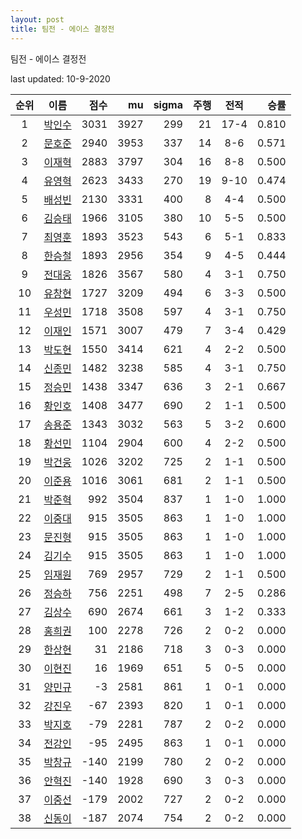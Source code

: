 ```yaml
---
layout: post
title: 팀전 - 에이스 결정전
---
```



팀전 - 에이스 결정전


last updated: 10-9-2020

| 순위 | 이름 | 점수 | mu | sigma | 주행 | 전적 | 승률 |
|:---:|:---:|---:|---:|---:|---:|:---:|---:|
| 1 | [박인수](../bakinsu) | 3031 | 3927 | 299 | 21 | 17-4 | 0.810 |
| 2 | [문호준](../munhojun) | 2940 | 3953 | 337 | 14 | 8-6 | 0.571 |
| 3 | [이재혁](../ijaehyeok) | 2883 | 3797 | 304 | 16 | 8-8 | 0.500 |
| 4 | [유영혁](../yuyeonghyeok) | 2623 | 3433 | 270 | 19 | 9-10 | 0.474 |
| 5 | [배성빈](../baeseongbin) | 2130 | 3331 | 400 | 8 | 4-4 | 0.500 |
| 6 | [김승태](../gimseungtae) | 1966 | 3105 | 380 | 10 | 5-5 | 0.500 |
| 7 | [최영훈](../choiyeonghun) | 1893 | 3523 | 543 | 6 | 5-1 | 0.833 |
| 8 | [한승철](../hanseungcheol) | 1893 | 2956 | 354 | 9 | 4-5 | 0.444 |
| 9 | [전대웅](../jeondaewoong) | 1826 | 3567 | 580 | 4 | 3-1 | 0.750 |
| 10 | [유창현](../yuchanghyeon) | 1727 | 3209 | 494 | 6 | 3-3 | 0.500 |
| 11 | [우성민](../useongmin) | 1718 | 3508 | 597 | 4 | 3-1 | 0.750 |
| 12 | [이재인](../ijaein) | 1571 | 3007 | 479 | 7 | 3-4 | 0.429 |
| 13 | [박도현](../bakdohyeon) | 1550 | 3414 | 621 | 4 | 2-2 | 0.500 |
| 14 | [신종민](../shinjongmin) | 1482 | 3238 | 585 | 4 | 3-1 | 0.750 |
| 15 | [정승민](../jeongseungmin) | 1438 | 3347 | 636 | 3 | 2-1 | 0.667 |
| 16 | [황인호](../hwanginho) | 1408 | 3477 | 690 | 2 | 1-1 | 0.500 |
| 17 | [송용준](../songyongjun) | 1343 | 3032 | 563 | 5 | 3-2 | 0.600 |
| 18 | [황선민](../hwangseongmin) | 1104 | 2904 | 600 | 4 | 2-2 | 0.500 |
| 19 | [박건웅](../bakgeonung) | 1026 | 3202 | 725 | 2 | 1-1 | 0.500 |
| 20 | [이준용](../ijunyong) | 1016 | 3061 | 681 | 2 | 1-1 | 0.500 |
| 21 | [박준혁](../bakjunhyeok) | 992 | 3504 | 837 | 1 | 1-0 | 1.000 |
| 22 | [이중대](../ijungdae) | 915 | 3505 | 863 | 1 | 1-0 | 1.000 |
| 23 | [문진형](../munjinhyeong) | 915 | 3505 | 863 | 1 | 1-0 | 1.000 |
| 24 | [김기수](../gimgisu) | 915 | 3505 | 863 | 1 | 1-0 | 1.000 |
| 25 | [임재원](../imjaewon) | 769 | 2957 | 729 | 2 | 1-1 | 0.500 |
| 26 | [정승하](../jeongseungha) | 756 | 2251 | 498 | 7 | 2-5 | 0.286 |
| 27 | [김상수](../gimsangsu) | 690 | 2674 | 661 | 3 | 1-2 | 0.333 |
| 28 | [홍희권](../hongheegweon) | 100 | 2278 | 726 | 2 | 0-2 | 0.000 |
| 29 | [한상현](../hansanghyeon) | 31 | 2186 | 718 | 3 | 0-3 | 0.000 |
| 30 | [이현진](../ihyeonjin) | 16 | 1969 | 651 | 5 | 0-5 | 0.000 |
| 31 | [양민규](../yangmingyu) | -3 | 2581 | 861 | 1 | 0-1 | 0.000 |
| 32 | [강진우](../gangjinwu) | -67 | 2393 | 820 | 1 | 0-1 | 0.000 |
| 33 | [박지호](../bakjiho) | -79 | 2281 | 787 | 2 | 0-2 | 0.000 |
| 34 | [전강인](../jeongangin) | -95 | 2495 | 863 | 1 | 0-1 | 0.000 |
| 35 | [박창규](../bakchanggyu) | -140 | 2199 | 780 | 2 | 0-2 | 0.000 |
| 36 | [안혁진](../anhyeokjin) | -140 | 1928 | 690 | 3 | 0-3 | 0.000 |
| 37 | [이중선](../ijungseon) | -179 | 2002 | 727 | 2 | 0-2 | 0.000 |
| 38 | [신동이](../shindongi) | -187 | 2074 | 754 | 2 | 0-2 | 0.000 |

